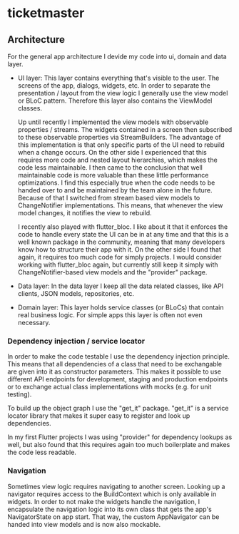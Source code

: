 # ticketmaster



## Architecture

For the general app architecture I devide my code into ui, domain and data layer. 

* UI layer: This layer contains everything that's visible to the user. The screens of the app, dialogs, widgets, etc. In order to separate the presentation / layout from the view logic I generally use the view model or BLoC pattern. Therefore this layer also contains the ViewModel classes.
  
  Up until recently I implemented the view models with observable properties / streams. The widgets contained in a screen then subscribed to these observable properties via StreamBuilders. The advantage of this implementation is that only specific parts of the UI need to rebuild when a change occurs. On the other side I experienced that this requires more code and nested layout hierarchies, which makes the code less maintainable. I then came to the conclusion that well maintainable code is more valuable than these little performance optimizations. I find this especially true when the code needs to be handed over to and be maintained by the team alone in the future. Because of that I switched from stream based view models to ChangeNotifier implementations. This means, that whenever the view model changes, it notifies the view to rebuild.
  
  I recently also played with flutter_bloc. I like about it that it enforces the code to handle every state the UI can be in at any time and that this is a well known package in the community, meaning that many developers know how to structure their app with it. On the other side I found that again, it requires too much code for simply projects. I would consider working with flutter_bloc again, but currently still keep it simply with ChangeNotifier-based view models and the "provider" package.
* Data layer: In the data layer I keep all the data related classes, like API clients, JSON models, repositories, etc.
* Domain layer: This layer holds service classes (or BLoCs) that contain real business logic. For simple apps this layer is often not even necessary.

### Dependency injection / service locator

In order to make the code testable I use the dependency injection principle. This means that all dependencies of a class that need to be exchangable are given into it  as constructor parameters. This makes it possible to use different API endpoints for development, staging and production endpoints or to exchange actual class implementations with mocks (e.g. for unit testing). 

To build up the object graph I use the "get_it" package. "get_it" is a service locator library that makes it super easy to register and look up dependencies.

In my first Flutter projects I was using "provider" for dependency lookups as well, but also found that this requires again too much boilerplate and makes the code less readable.



### Navigation

Sometimes view logic requires navigating to another screen. Looking up a navigator requires access to the BuildContext which is only available in widgets. In order to not make the widgets handle the navigation, I encapsulate the navigation logic into its own class that gets the app's NavigatorState on app start. That way, the custom AppNavigator can be handed into view models and is now also mockable.